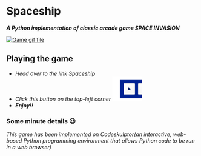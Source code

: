 # Spaceship
<b><i>A Python implementation of classic arcade game SPACE INVASION</i></b>

[![Game gif file](game.gif)](http://www.codeskulptor.org/#user44_NkDcbxzj6Cqayys.py)

## Playing the game
* <i>Head over to the link [Spaceship](http://www.codeskulptor.org/#user44_NkDcbxzj6Cqayys.py)</i>
* <i>Click this button on the top-left corner  ![](play.PNG)</i>
* <b><i>Enjoy!!</i></b>

### Some minute details 😉
<i>This game has been implemented on Codeskulptor(an interactive, web-based Python programming environment that allows Python code to be run in a web browser)</i>
